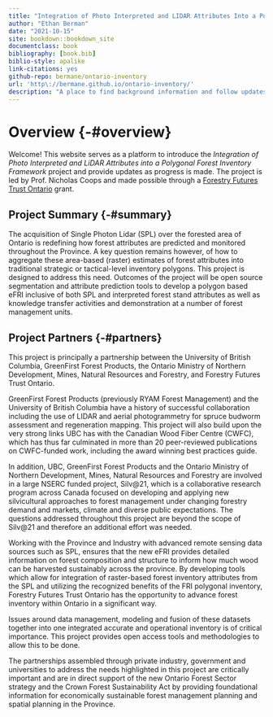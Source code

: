 ```yaml
--- 
title: "Integration of Photo Interpreted and LIDAR Attributes Into a Polygonal Forest Inventory Framework"
author: "Ethan Berman"
date: "2021-10-15"
site: bookdown::bookdown_site
documentclass: book
bibliography: [book.bib]
biblio-style: apalike
link-citations: yes
github-repo: bermane/ontario-inventory
url: 'http\://bermane.github.io/ontario-inventory/'
description: "A place to find background information and follow updates related to the project."
---
```


# Overview {-#overview}

Welcome! This website serves as a platform to introduce the *Integration of Photo Interpreted and LiDAR Attributes into a Polygonal Forest Inventory Framework* project and provide updates as progress is made. The project is led by Prof. Nicholas Coops and made possible through a [Forestry Futures Trust Ontario](http://www.forestryfutures.ca/) grant.

## Project Summary {-#summary}

The acquisition of Single Photon Lidar (SPL) over the forested area of Ontario is redefining how forest attributes are predicted and monitored throughout the Province. A key question remains however, of how to aggregate these area-based (raster) estimates of forest attributes into traditional strategic or tactical-level inventory polygons. This project is designed to address this need. Outcomes of the project will be open source segmentation and attribute prediction tools to develop a polygon based eFRI inclusive of both SPL and interpreted forest stand attributes as well as knowledge transfer activities and demonstration at a number of forest management units.

## Project Partners {-#partners}

This project is principally a partnership between the University of British Columbia, GreenFirst Forest Products, the Ontario Ministry of Northern Development, Mines, Natural Resources and Forestry, and Forestry Futures Trust Ontario.

GreenFirst Forest Products (previously RYAM Forest Management) and the University of British Columbia have a history of successful collaboration including the use of LIDAR and aerial photogrammetry for spruce budworm assessment and regeneration mapping. This project will also build upon the very strong links UBC has with the Canadian Wood Fiber Centre (CWFC), which has thus far culminated in more than 20 peer-reviewed publications on CWFC-funded work, including the award winning best practices guide. 

In addition, UBC, GreenFirst Forest Products and the Ontario Ministry of Northern Development, Mines, Natural Resources and Forestry are involved in a large NSERC funded project, Silv@21, which is a collaborative research program across Canada focused on developing and applying new silvicultural approaches to forest management under changing forestry demand and markets, climate and diverse public expectations. The questions addressed throughout this project are beyond the scope of Silv@21 and therefore an additional effort was needed. 

Working with the Province and Industry with advanced remote sensing data sources such as SPL, ensures that the new eFRI provides detailed information on forest composition and structure to inform how much wood can be harvested sustainably across the province. By developing tools which allow for integration of raster-based forest inventory attributes from the SPL and utilizing the recognized benefits of the FRI polygonal inventory, Forestry Futures Trust Ontario has the opportunity to advance forest inventory within Ontario in a significant way.

Issues around data management, modeling and fusion of these datasets together into one integrated accurate and operational inventory is of critical importance. This project provides open access tools and methodologies to allow this to be done. 

The partnerships assembled through private industry, government and universities to address the needs highlighted in this project are critically important and are in direct support of the new Ontario Forest Sector strategy and the Crown Forest Sustainability Act by providing foundational information for economically sustainable forest management planning and spatial planning in the Province.
